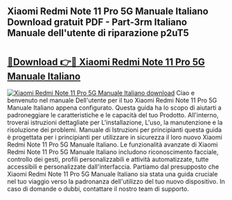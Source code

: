 ## Xiaomi Redmi Note 11 Pro 5G Manuale Italiano Download gratuit PDF - Part-3rm Italiano Manuale dell'utente di riparazione p2uT5

# <h2><a href="http://dfcyji.blite.top/?on=Xiaomi+Redmi+Note+11+Pro+5G+Manuale+Italiano">🔗Download 👉🔴 Xiaomi Redmi Note 11 Pro 5G Manuale Italiano</a></h2>

[![Xiaomi Redmi Note 11 Pro 5G Manuale Italiano download](https://i.imgur.com/lujVjoI.png)](http://dfcyji.blite.top/?on=Xiaomi+Redmi+Note+11+Pro+5G+Manuale+Italiano)
Ciao e benvenuto nel manuale Dell'utente per il tuo Xiaomi Redmi Note 11 Pro 5G Manuale Italiano appena configurato. Questa guida ha lo scopo di aiutarti a padroneggiare le caratteristiche e le capacità del tuo Prodotto. All'interno, troverai istruzioni dettagliate per L'installazione, L'uso, la manutenzione e la risoluzione dei problemi. Manuale di Istruzioni per principianti questa guida è progettata per i principianti per utilizzare in sicurezza il loro nuovo Xiaomi Redmi Note 11 Pro 5G Manuale Italiano. Le funzionalità avanzate di Xiaomi Redmi Note 11 Pro 5G Manuale Italiano includono riconoscimento facciale, controllo dei gesti, profili personalizzabili e attività automatizzate, tutte accessibili e personalizzate dall'interfaccia. Partiamo dal presupposto che Xiaomi Redmi Note 11 Pro 5G Manuale Italiano sia stata una guida cruciale nel tuo viaggio verso la padronanza dell'utilizzo del tuo nuovo dispositivo. In caso di domande o dubbi, contattare il nostro team di supporto.
